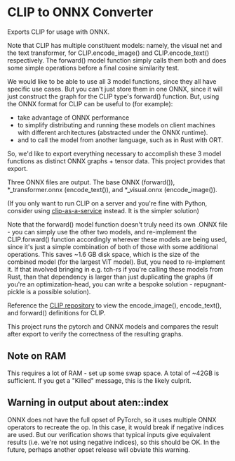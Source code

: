 # CLIP to ONNX Converter

Exports CLIP for usage with ONNX.

Note that CLIP has multiple constituent models: namely, the visual net and the text transformer, for CLIP.encode_image() and CLIP.encode_text() respectively. The forward() model function simply calls them both and does some simple operations before a final cosine similarity test.

We would like to be able to use all 3 model functions, since they all have specific use cases.
But you can't just store them in one ONNX, since it will just construct the graph for the CLIP type's forward() function.
But, using the ONNX format for CLIP can be useful to (for example):

* take advantage of ONNX performance
* to simplify distributing and running these models on client machines with different architectures (abstracted under the ONNX runtime).
* and to call the model from another language, such as in Rust with ORT.

So, we'd like to export everything necessary to accomplish these 3 model functions as distinct ONNX graphs + tensor data.
This project provides that export.

Three ONNX files are output. The base ONNX (forward()), *_transformer.onnx (encode_text()), and *_visual.onnx (encode_image()).

(If you only want to run CLIP on a server and you're fine with Python, consider using [clip-as-a-service](https://clip-as-service.jina.ai/index.html) instead. It is the simpler solution)

Note that the forward() model function doesn't truly need its own .ONNX file - you can simply use the other two models, and re-implement the CLIP.forward() function accordingly wherever these models are being used, since it's just a simple combination of both of those with some additional operations. This saves ~1.6 GB disk space, which is the size of the combined model (for the largest ViT model). But, you need to re-implement it. If that involved bringing in e.g. tch-rs if you're calling these models from Rust, than that dependency is larger than just duplicating the graphs (if you're an optimization-head, you can write a bespoke solution - repugnant-pickle is a possible solution).

Reference the [CLIP repository](https://github.com/openai/CLIP) to view the encode_image(), encode_text(), and forward() definitions for CLIP.

This project runs the pytorch and ONNX models and compares the result after export to verify the correctness of the resulting graphs.

## Note on RAM

This requires a lot of RAM - set up some swap space. A total of ~42GB is sufficient. If you get a "Killed" message, this is the likely culprit.

## Warning in output about aten::index

ONNX does not have the full opset of PyTorch, so it uses multiple ONNX operators to recreate the op.
In this case, it would break if negative indices are used.
But our verification shows that typical inputs give equivalent results (i.e. we're not using negative indices), so this should be OK.
In the future, perhaps another opset release will obviate this warning.
